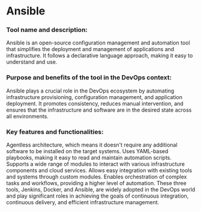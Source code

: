 # Ansible
### Tool name and description:
Ansible is an open-source configuration management and automation tool that simplifies the deployment and management of applications and infrastructure. It follows a declarative language approach, making it easy to understand and use.

### Purpose and benefits of the tool in the DevOps context:
Ansible plays a crucial role in the DevOps ecosystem by automating infrastructure provisioning, configuration management, and application deployment. It promotes consistency, reduces manual intervention, and ensures that the infrastructure and software are in the desired state across all environments.

### Key features and functionalities:

Agentless architecture, which means it doesn't require any additional software to be installed on the target systems.
Uses YAML-based playbooks, making it easy to read and maintain automation scripts.
Supports a wide range of modules to interact with various infrastructure components and cloud services.
Allows easy integration with existing tools and systems through custom modules.
Enables orchestration of complex tasks and workflows, providing a higher level of automation.
These three tools, Jenkins, Docker, and Ansible, are widely adopted in the DevOps world and play significant roles in achieving the goals of continuous integration, continuous delivery, and efficient infrastructure management.
